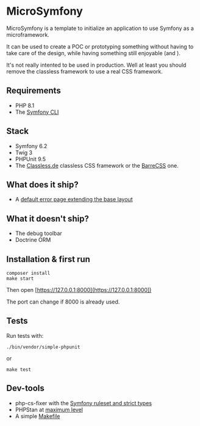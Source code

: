 # MicroSymfony

MicroSymfony is a template to initialize an application to use Symfony as a microframework.

It can be used to create a POC or prototyping something without having to take care
of the design, while having something still enjoyable (and ).

It's not really intented to be used in production.
Well at least you should remove the classless framework to use a real CSS framework.


## Requirements

* PHP 8.1
* The [Symfony CLI](https://symfony.com/download)


## Stack

* Symfony 6.2
* Twig 3
* PHPUnit 9.5
* The [Classless.de](https://classless.de) classless CSS framework
  or the [BarreCSS](http://barecss.com/) one. 


## What does it ship?
 
* A [default error page extending the base layout](https://github.com/strangebuzz/symfony-micro/blob/main/templates/bundles/TwigBundle/Exception/error.html.twig)



## What it doesn't ship?

* The debug toolbar
* Doctrine ORM


## Installation & first run

    composer install
    make start

Then open [https://127.0.0.1:8000](https://127.0.0.1:8000])

The port can change if 8000 is already used.


## Tests

Run tests with:

    ./bin/vendor/simple-phpunit

or

    make test


## Dev-tools 
 
* php-cs-fixer with the [Symfony ruleset and strict types](https://github.com/strangebuzz/symfony-micro/blob/main/php-cs-fixer.dist.php)
* PHPStan at [maximum level](https://github.com/strangebuzz/symfony-micro/blob/main/phpstan.neon)
* A simple [Makefile](https://github.com/strangebuzz/symfony-micro/blob/main/Makefile)
